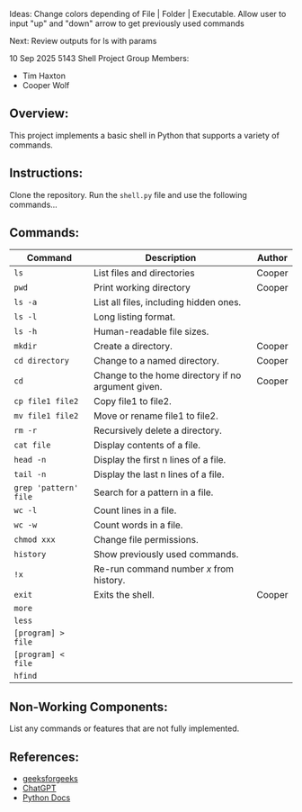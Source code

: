
Ideas:
    Change colors depending of File | Folder | Executable.
    Allow user to input "up" and "down" arrow to get previously used commands

Next:
    Review outputs for ls with params
    


10 Sep 2025
5143 Shell Project
Group Members:
- Tim Haxton
- Cooper Wolf

## Overview:
This project implements a basic shell in Python that supports a variety of commands.

## Instructions:
Clone the repository.
Run the `shell.py` file and use the following commands...

## Commands:
| Command               | Description                                         | Author   |
|-----------------------|-----------------------------------------------------|----------|
| `ls`                  | List files and directories                          | Cooper   |
| `pwd`                 | Print working directory                             | Cooper   |
| `ls -a`               | List all files, including hidden ones.              |          |
| `ls -l`               | Long listing format.                                |          |
| `ls -h`               | Human-readable file sizes.                          |          |
| `mkdir`               | Create a directory.                                 | Cooper   |
| `cd directory`        | Change to a named directory.                        | Cooper   |
| `cd`                  | Change to the home directory if no argument given.  | Cooper   |
| `cp file1 file2`      | Copy file1 to file2.                                |          |
| `mv file1 file2`      | Move or rename file1 to file2.                      |          |
| `rm -r`               | Recursively delete a directory.                     |          |
| `cat file`            | Display contents of a file.                         |          |
| `head -n`             | Display the first n lines of a file.                |          |
| `tail -n`             | Display the last n lines of a file.                 |          |
| `grep 'pattern' file` | Search for a pattern in a file.                     |          |
| `wc -l`               | Count lines in a file.                              |          |
| `wc -w`               | Count words in a file.                              |          |
| `chmod xxx`           | Change file permissions.                            |          |
| `history`             | Show previously used commands.                      |          |
| `!x`                  | Re-run command number *x* from history.             |          |
| `exit`                | Exits the shell.                                    | Cooper   |
| `more`                |                                                     |          |
| `less`                |                                                     |          |
| `[program] > file`    |                                                     |          |
| `[program] < file`    |                                                     |          |
| `hfind`               |                                                     |          |

## Non-Working Components:
List any commands or features that are not fully implemented.

## References:
- [geeksforgeeks](https://www.geeksforgeeks.org/python/executing-shell-commands-with-python/)
- [ChatGPT](https://chatgpt.com/)
- [Python Docs](https://docs.python.org/3/library/os.html)
